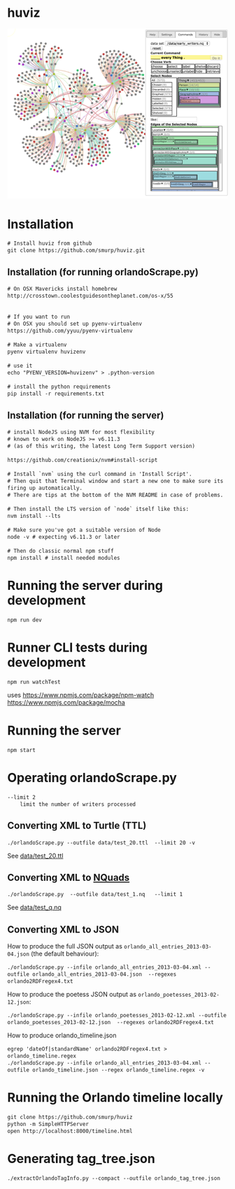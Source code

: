 huviz
=====

![Image](./graph_ex1.png?raw=true)

# Installation

    # Install huviz from github
    git clone https://github.com/smurp/huviz.git

## Installation (for running orlandoScrape.py)

    # On OSX Mavericks install homebrew
    http://crosstown.coolestguidesontheplanet.com/os-x/55


    # If you want to run
    # On OSX you should set up pyenv-virtualenv
    https://github.com/yyuu/pyenv-virtualenv

    # Make a virtualenv
    pyenv virtualenv huvizenv

    # use it
    echo "PYENV_VERSION=huvizenv" > .python-version

    # install the python requirements
    pip install -r requirements.txt

## Installation (for running the server)


    # install NodeJS using NVM for most flexibility
    # known to work on NodeJS >= v6.11.3
    # (as of this writing, the latest Long Term Support version)

    https://github.com/creationix/nvm#install-script

    # Install `nvm` using the curl command in 'Install Script'.
    # Then quit that Terminal window and start a new one to make sure its firing up automatically.
    # There are tips at the bottom of the NVM README in case of problems.

    # Then install the LTS version of `node` itself like this:
    nvm install --lts

    # Make sure you've got a suitable version of Node
    node -v # expecting v6.11.3 or later

    # Then do classic normal npm stuff
    npm install # install needed modules

# Running the server during development

    npm run dev

# Runner CLI tests during development

    npm run watchTest

uses https://www.npmjs.com/package/npm-watch https://www.npmjs.com/package/mocha

# Running the server

    npm start

# Operating orlandoScrape.py

    --limit 2
        limit the number of writers processed


## Converting XML to Turtle (TTL)

    ./orlandoScrape.py --outfile data/test_20.ttl  --limit 20 -v

See [data/test_20.ttl](../master/data/test_20.ttl)

## Converting XML to [NQuads](http://www.w3.org/TR/n-quads/)

    ./orlandoScrape.py  --outfile data/test_1.nq   --limit 1

See [data/test_q.nq](../master/data/test_1.nq)


## Converting XML to JSON

  How to produce the full JSON output as `orlando_all_entries_2013-03-04.json` (the default behaviour):

    ./orlandoScrape.py --infile orlando_all_entries_2013-03-04.xml --outfile orlando_all_entries_2013-03-04.json  --regexes orlando2RDFregex4.txt


  How to produce the poetess JSON output as `orlando_poetesses_2013-02-12.json`:

    ./orlandoScrape.py --infile orlando_poetesses_2013-02-12.xml --outfile orlando_poetesses_2013-02-12.json  --regexes orlando2RDFregex4.txt

  How to produce orlando_timeline.json

    egrep 'dateOf|standardName' orlando2RDFregex4.txt > orlando_timeline.regex
    ./orlandoScrape.py --infile orlando_all_entries_2013-03-04.xml --outfile orlando_timeline.json --regex orlando_timeline.regex -v


# Running the Orlando timeline locally

    git clone https://github.com/smurp/huviz
    python -m SimpleHTTPServer
    open http://localhost:8000/timeline.html

# Generating tag_tree.json

    ./extractOrlandoTagInfo.py --compact --outfile orlando_tag_tree.json
